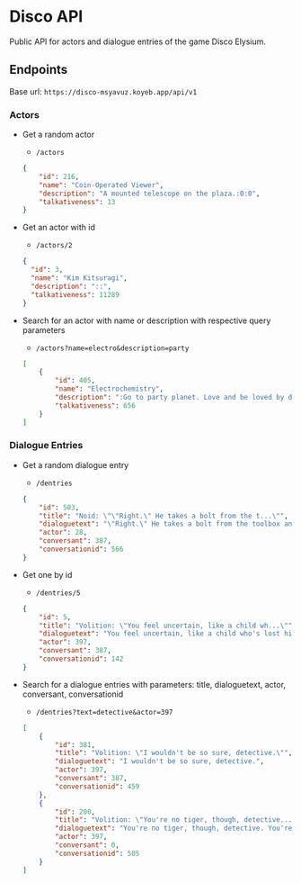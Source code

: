 # Disco API

Public API for actors and dialogue entries of the game Disco Elysium.

## Endpoints

Base url: `https://disco-msyavuz.koyeb.app/api/v1`

### Actors

- Get a random actor
    - `/actors`
    ```json
    {
        "id": 216,
        "name": "Coin-Operated Viewer",
        "description": "A mounted telescope on the plaza.:0:0",
        "talkativeness": 13
    }
    ```

- Get an actor with id
    - `/actors/2`
    ```json
    {
      "id": 3,
      "name": "Kim Kitsuragi",
      "description": "::",
      "talkativeness": 11289
    }
    ```

- Search for an actor with name or description with respective query parameters
    - `/actors?name=electro&description=party`
    ```json
    [
        {
            "id": 405,
            "name": "Electrochemistry",
            "description": ":Go to party planet. Love and be loved by drugs.:COOL FOR: HIGH-FLIERS. PARTY ENTHUSIASTS. COPS WHO NEED LIGHTNING.\n\nElectrochemistry is the animal within you, the beast longing to be unleashed to indulge and enjoy. It enables you to take drugs with fewer negative side-effects. It also enables you to better investigate lurid matters – if you need to understand a chemical breakdown, or talk to someone blasted out of their mind, or understand sexual dynamics, Electrochemistry is there to guide you.\n\nAt high levels, Electrochemistry makes you a man of unrestrained pleasure – an unrepentant lothario who leers at people with a bottle of speed and a plastic bendy straw in either hand. But with a low Electrochemistry, you’ll be too innocent to be effective. Without a working knowledge of drugs and sex, the city will be difficult to understand.",
            "talkativeness": 656
        }
    ]
    ```

### Dialogue Entries

- Get a random dialogue entry
    - `/dentries`
    ```json
    {
        "id": 503,
        "title": "Noid: \"\"Right.\" He takes a bolt from the t...\"",
        "dialoguetext": "\"Right.\" He takes a bolt from the toolbox and spits on it before shining it.",
        "actor": 28,
        "conversant": 387,
        "conversationid": 566
    }
    ```

- Get one by id
    - `/dentries/5`
    ```json
    {
        "id": 5,
        "title": "Volition: \"You feel uncertain, like a child wh...\"",
        "dialoguetext": "You feel uncertain, like a child who's lost his mother in the crowd.",
        "actor": 397,
        "conversant": 387,
        "conversationid": 142
    }
    ```
- Search for a dialogue entries with parameters: title, dialoguetext, actor, conversant, conversationid
    - `/dentries?text=detective&actor=397`
    ```json
    [
        {
            "id": 381,
            "title": "Volition: \"I wouldn't be so sure, detective.\"",
            "dialoguetext": "I wouldn't be so sure, detective.",
            "actor": 397,
            "conversant": 387,
            "conversationid": 459
        },
        {
            "id": 200,
            "title": "Volition: \"You're no tiger, though, detective....\"",
            "dialoguetext": "You're no tiger, though, detective. You're a man. It's your curse to have to choose.",
            "actor": 397,
            "conversant": 0,
            "conversationid": 505
        }
    ]
    ```
